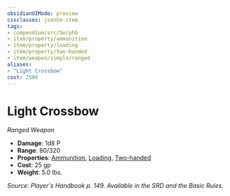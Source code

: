 ```yaml
---
obsidianUIMode: preview
cssclasses: json5e-item
tags:
- compendium/src/5e/phb
- item/property/ammunition
- item/property/loading
- item/property/two-handed
- item/weapon/simple/ranged
aliases: 
- "Light Crossbow"
cost: 2500
---
```

# Light Crossbow
*Ranged Weapon*  

- **Damage**: 1d8 P
- **Range**: 80/320
- **Properties**: [Ammunition](/compendium/rules/item-properties.md#Ammunition), [Loading](/compendium/rules/item-properties.md#Loading), [Two-handed](/compendium/rules/item-properties.md#Two-handed)
- **Cost**: 25 gp
- **Weight**: 5.0 lbs.

*Source: Player's Handbook p. 149. Available in the SRD and the Basic Rules.*